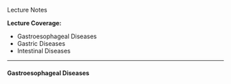 Lecture Notes

**Lecture Coverage:**
- Gastroesophageal Diseases
- Gastric Diseases
- Intestinal Diseases

---
#### **Gastroesophageal Diseases**